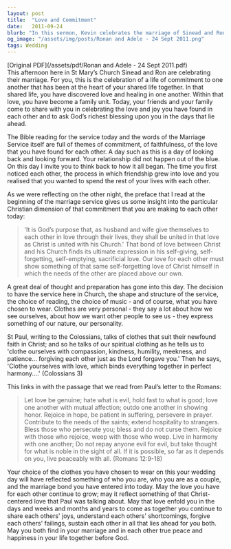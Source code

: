 ```yaml
---
layout: post
title:  "Love and Commitment"
date:   2011-09-24
blurb: "In this sermon, Kevin celebrates the marriage of Sinead and Ron, emphasizing the themes of commitment, faithfulness, and love. He draws parallels between the couple's love and the bond between Christ and his Church, urging them to embody self-giving love. Kevin also reflects on the significance of their wedding attire as an expression of their personalities and the spiritual clothing of compassion, kindness, and patience as taught by St. Paul."
og_image: "/assets/img/posts/Ronan and Adele - 24 Sept 2011.png"
tags: Wedding
---
```

[Original PDF](/assets/pdf/Ronan and Adele - 24 Sept 2011.pdf)    
This afternoon here in St Mary’s Church Sinead and Ron are celebrating their marriage. For you, this is the celebration of a life of commitment to one another that has been at the heart of your shared life together. In that shared life, you have discovered love and healing in one another. Within that love, you have become a family unit. Today, your friends and your family come to share with you in celebrating the love and joy you have found in each other and to ask God’s richest blessing upon you in the days that lie ahead.

The Bible reading for the service today and the words of the Marriage Service itself are full of themes of commitment, of faithfulness, of the love that you have found for each other. A day such as this is a day of looking back and looking forward. Your relationship did not happen out of the blue. On this day I invite you to think back to how it all began. The time you first noticed each other, the process in which friendship grew into love and you realised that you wanted to spend the rest of your lives with each other.

As we were reflecting on the other night, the preface that I read at the beginning of the marriage service gives us some insight into the particular Christian dimension of that commitment that you are making to each other today:

> 'It is God’s purpose that, as husband and wife give themselves to each other in love through their lives, they shall be united in that love as Christ is united with his Church.' That bond of love between Christ and his Church finds its ultimate expression in his self-giving, self-forgetting, self-emptying, sacrificial love. Our love for each other must show something of that same self-forgetting love of Christ himself in which the needs of the other are placed above our own.

A great deal of thought and preparation has gone into this day. The decision to have the service here in Church, the shape and structure of the service, the choice of reading, the choice of music - and of course, what you have chosen to wear. Clothes are very personal - they say a lot about how we see ourselves, about how we want other people to see us - they express something of our nature, our personality.

St Paul, writing to the Colossians, talks of clothes that suit their newfound faith in Christ; and so he talks of our spiritual clothing as he tells us to 'clothe ourselves with compassion, kindness, humility, meekness, and patience... forgiving each other just as the Lord forgave you.' Then he says, 'Clothe yourselves with love, which binds everything together in perfect harmony....' (Colossians 3)

This links in with the passage that we read from Paul’s letter to the Romans:

> Let love be genuine; hate what is evil, hold fast to what is good; love one another with mutual affection; outdo one another in showing honor. Rejoice in hope, be patient in suffering, persevere in prayer. Contribute to the needs of the saints; extend hospitality to strangers. Bless those who persecute you; bless and do not curse them. Rejoice with those who rejoice, weep with those who weep. Live in harmony with one another; Do not repay anyone evil for evil, but take thought for what is noble in the sight of all. If it is possible, so far as it depends on you, live peaceably with all. (Romans 12:9-18)

Your choice of the clothes you have chosen to wear on this your wedding day will have reflected something of who you are, who you are as a couple, and the marriage bond you have entered into today. May the love you have for each other continue to grow; may it reflect something of that Christ-centered love that Paul was talking about. May that love enfold you in the days and weeks and months and years to come as together you continue to share each others' joys, understand each others' shortcomings, forgive each others' failings, sustain each other in all that lies ahead for you both. May you both find in your marriage and in each other true peace and happiness in your life together before God.
